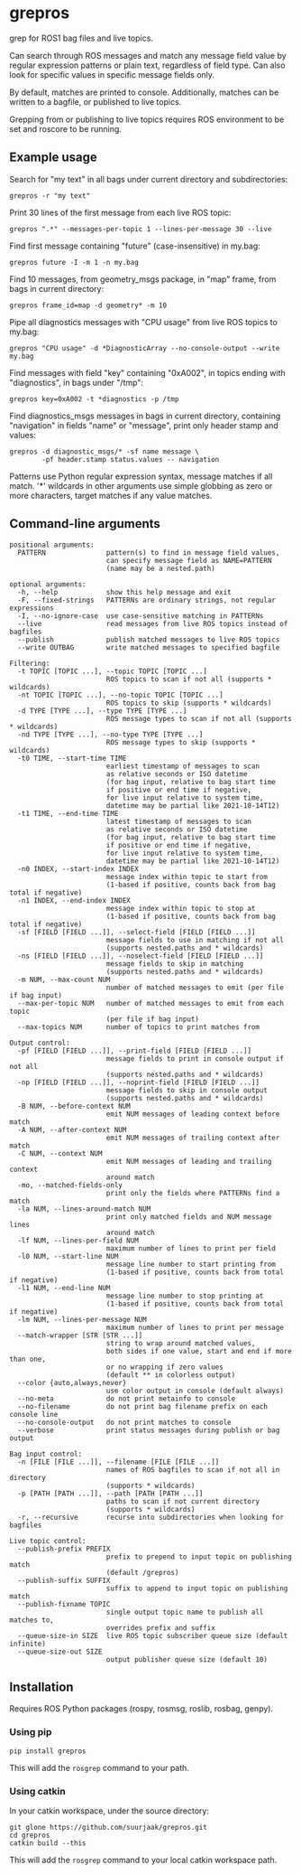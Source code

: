grepros
=======

grep for ROS1 bag files and live topics.

Can search through ROS messages and match any message field value by regular
expression patterns or plain text, regardless of field type.
Can also look for specific values in specific message fields only.

By default, matches are printed to console. Additionally, matches can be written
to a bagfile, or published to live topics.

Grepping from or publishing to live topics requires ROS environment to be set
and roscore to be running.


Example usage
-------------

Search for "my text" in all bags under current directory and subdirectories:

    grepros -r "my text"

Print 30 lines of the first message from each live ROS topic:

    grepros ".*" --messages-per-topic 1 --lines-per-message 30 --live

Find first message containing "future" (case-insensitive) in my.bag:

    grepros future -I -m 1 -n my.bag

Find 10 messages, from geometry_msgs package, in "map" frame,
from bags in current directory:

    grepros frame_id=map -d geometry* -m 10

Pipe all diagnostics messages with "CPU usage" from live ROS topics to my.bag:
    
    grepros "CPU usage" -d *DiagnosticArray --no-console-output --write my.bag

Find messages with field "key" containing "0xA002",
in topics ending with "diagnostics", in bags under "/tmp":

    grepros key=0xA002 -t *diagnostics -p /tmp

Find diagnostics_msgs messages in bags in current directory,
containing "navigation" in fields "name" or "message",
print only header stamp and values:

    grepros -d diagnostic_msgs/* -sf name message \
            -pf header.stamp status.values -- navigation


Patterns use Python regular expression syntax, message matches if all match.
'*' wildcards in other arguments use simple globbing as zero or more characters,
target matches if any value matches.


Command-line arguments
----------------------

```
positional arguments:
  PATTERN               pattern(s) to find in message field values,
                        can specify message field as NAME=PATTERN
                        (name may be a nested.path)

optional arguments:
  -h, --help            show this help message and exit
  -F, --fixed-strings   PATTERNs are ordinary strings, not regular expressions
  -I, --no-ignore-case  use case-sensitive matching in PATTERNs
  --live                read messages from live ROS topics instead of bagfiles
  --publish             publish matched messages to live ROS topics
  --write OUTBAG        write matched messages to specified bagfile

Filtering:
  -t TOPIC [TOPIC ...], --topic TOPIC [TOPIC ...]
                        ROS topics to scan if not all (supports * wildcards)
  -nt TOPIC [TOPIC ...], --no-topic TOPIC [TOPIC ...]
                        ROS topics to skip (supports * wildcards)
  -d TYPE [TYPE ...], --type TYPE [TYPE ...]
                        ROS message types to scan if not all (supports * wildcards)
  -nd TYPE [TYPE ...], --no-type TYPE [TYPE ...]
                        ROS message types to skip (supports * wildcards)
  -t0 TIME, --start-time TIME
                        earliest timestamp of messages to scan
                        as relative seconds or ISO datetime
                        (for bag input, relative to bag start time
                        if positive or end time if negative,
                        for live input relative to system time,
                        datetime may be partial like 2021-10-14T12)
  -t1 TIME, --end-time TIME
                        latest timestamp of messages to scan
                        as relative seconds or ISO datetime
                        (for bag input, relative to bag start time
                        if positive or end time if negative,
                        for live input relative to system time,
                        datetime may be partial like 2021-10-14T12)
  -n0 INDEX, --start-index INDEX
                        message index within topic to start from
                        (1-based if positive, counts back from bag total if negative)
  -n1 INDEX, --end-index INDEX
                        message index within topic to stop at
                        (1-based if positive, counts back from bag total if negative)
  -sf [FIELD [FIELD ...]], --select-field [FIELD [FIELD ...]]
                        message fields to use in matching if not all
                        (supports nested.paths and * wildcards)
  -ns [FIELD [FIELD ...]], --noselect-field [FIELD [FIELD ...]]
                        message fields to skip in matching
                        (supports nested.paths and * wildcards)
  -m NUM, --max-count NUM
                        number of matched messages to emit (per file if bag input)
  --max-per-topic NUM   number of matched messages to emit from each topic
                        (per file if bag input)
  --max-topics NUM      number of topics to print matches from

Output control:
  -pf [FIELD [FIELD ...]], --print-field [FIELD [FIELD ...]]
                        message fields to print in console output if not all
                        (supports nested.paths and * wildcards)
  -np [FIELD [FIELD ...]], --noprint-field [FIELD [FIELD ...]]
                        message fields to skip in console output
                        (supports nested.paths and * wildcards)
  -B NUM, --before-context NUM
                        emit NUM messages of leading context before match
  -A NUM, --after-context NUM
                        emit NUM messages of trailing context after match
  -C NUM, --context NUM
                        emit NUM messages of leading and trailing context
                        around match
  -mo, --matched-fields-only
                        print only the fields where PATTERNs find a match
  -la NUM, --lines-around-match NUM
                        print only matched fields and NUM message lines
                        around match
  -lf NUM, --lines-per-field NUM
                        maximum number of lines to print per field
  -l0 NUM, --start-line NUM
                        message line number to start printing from
                        (1-based if positive, counts back from total if negative)
  -l1 NUM, --end-line NUM
                        message line number to stop printing at
                        (1-based if positive, counts back from total if negative)
  -lm NUM, --lines-per-message NUM
                        maximum number of lines to print per message
  --match-wrapper [STR [STR ...]]
                        string to wrap around matched values,
                        both sides if one value, start and end if more than one,
                        or no wrapping if zero values
                        (default ** in colorless output)
  --color {auto,always,never}
                        use color output in console (default always)
  --no-meta             do not print metainfo to console
  --no-filename         do not print bag filename prefix on each console line
  --no-console-output   do not print matches to console
  --verbose             print status messages during publish or bag output

Bag input control:
  -n [FILE [FILE ...]], --filename [FILE [FILE ...]]
                        names of ROS bagfiles to scan if not all in directory
                        (supports * wildcards)
  -p [PATH [PATH ...]], --path [PATH [PATH ...]]
                        paths to scan if not current directory
                        (supports * wildcards)
  -r, --recursive       recurse into subdirectories when looking for bagfiles

Live topic control:
  --publish-prefix PREFIX
                        prefix to prepend to input topic on publishing match
                        (default /grepros)
  --publish-suffix SUFFIX
                        suffix to append to input topic on publishing match
  --publish-fixname TOPIC
                        single output topic name to publish all matches to,
                        overrides prefix and suffix
  --queue-size-in SIZE  live ROS topic subscriber queue size (default infinite)
  --queue-size-out SIZE
                        output publisher queue size (default 10)
```


Installation
------------

Requires ROS Python packages (rospy, rosmsg, roslib, rosbag, genpy).

### Using pip

    pip install grepros

This will add the `rosgrep` command to your path.


### Using catkin

In your catkin workspace, under the source directory:

    git glone https://github.com/suurjaak/grepros.git
    cd grepros
    catkin build --this


This will add the `rosgrep` command to your local catkin workspace path.

